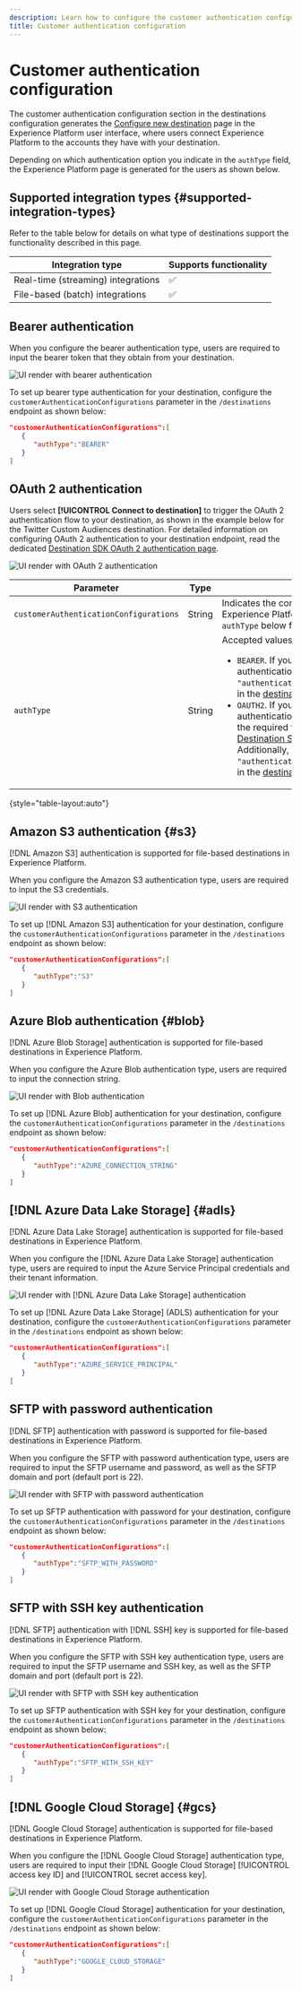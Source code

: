 ```yaml
---
description: Learn how to configure the customer authentication configuration for destinations built with Destination SDK.
title: Customer authentication configuration
---
```


# Customer authentication configuration

The customer authentication configuration section in the destinations configuration generates the [Configure new destination](../../../ui/connect-destination.md) page in the Experience Platform user interface, where users connect Experience Platform to the accounts they have with your destination.

Depending on which authentication option you indicate in the `authType` field, the Experience Platform page is generated for the users as shown below.

## Supported integration types {#supported-integration-types}

Refer to the table below for details on what type of destinations support the functionality described in this page.

|Integration type| Supports functionality |
|---|---|
| Real-time (streaming) integrations | :white_check_mark: |
| File-based (batch) integrations | :white_check_mark: |

## Bearer authentication

When you configure the bearer authentication type, users are required to input the bearer token that they obtain from your destination.

![UI render with bearer authentication](../../assets/functionality/destination-configuration/bearer-authentication-ui.png)

To set up bearer type authentication for your destination, configure the `customerAuthenticationConfigurations` parameter in the `/destinations` endpoint as shown below:

```json
"customerAuthenticationConfigurations":[
   {
      "authType":"BEARER"
   }
]
```

## OAuth 2 authentication

Users select **[!UICONTROL Connect to destination]** to trigger the OAuth 2 authentication flow to your destination, as shown in the example below for the Twitter Custom Audiences destination. For detailed information on configuring OAuth 2 authentication to your destination endpoint, read the dedicated [Destination SDK OAuth 2 authentication page](oauth2-authentication.md).

![UI render with OAuth 2 authentication](../../assets/functionality/destination-configuration/oauth2-authentication-ui.png)

|Parameter | Type | Description|
|---------|----------|------|
|`customerAuthenticationConfigurations` | String | Indicates the configuration used to authenticate Experience Platform customers to your server. See `authType` below for accepted values. |
|`authType` | String | Accepted values for streaming destinations are:<ul><li>`BEARER`. If your destination supports bearer authentication, set `"authType":"Bearer"` and  `"authenticationRule":"CUSTOMER_AUTHENTICATION"` in the [destination delivery section](destination-delivery.md).</li><li>`OAUTH2`. If your destination supports OAuth 2 authentication, set `"authType":"OAUTH2"` and add the required fields for OAuth 2, as shown in the [Destination SDK OAuth 2 authentication page](oauth2-authentication.md). Additionally, set `"authenticationRule":"CUSTOMER_AUTHENTICATION"` in the [destination delivery section](destination-delivery.md).</li>|

{style="table-layout:auto"}

## Amazon S3 authentication {#s3}

[!DNL Amazon S3] authentication is supported for file-based destinations in Experience Platform.

When you configure the Amazon S3 authentication type, users are required to input the S3 credentials.

![UI render with S3 authentication](../../assets/functionality/destination-configuration/s3-authentication-ui.png)

To set up [!DNL Amazon S3] authentication for your destination, configure the `customerAuthenticationConfigurations` parameter in the `/destinations` endpoint as shown below:

```json
"customerAuthenticationConfigurations":[
   {
      "authType":"S3"
   }
]
```

## Azure Blob authentication  {#blob}

[!DNL Azure Blob Storage] authentication is supported for file-based destinations in Experience Platform.

When you configure the Azure Blob authentication type, users are required to input the connection string.

![UI render with Blob authentication](../../assets/functionality/destination-configuration/blob-authentication-ui.png)

To set up [!DNL Azure Blob] authentication for your destination, configure the `customerAuthenticationConfigurations` parameter in the `/destinations` endpoint as shown below:

```json
"customerAuthenticationConfigurations":[
   {
      "authType":"AZURE_CONNECTION_STRING"
   }
]
```

## [!DNL Azure Data Lake Storage] {#adls}

[!DNL Azure Data Lake Storage] authentication is supported for file-based destinations in Experience Platform.

When you configure the [!DNL Azure Data Lake Storage] authentication type, users are required to input the Azure Service Principal credentials and their tenant information.

![UI render with [!DNL Azure Data Lake Storage] authentication](../../assets/functionality/destination-configuration/adls-authentication-ui.png)

To set up [!DNL Azure Data Lake Storage] (ADLS) authentication for your destination, configure the `customerAuthenticationConfigurations` parameter in the `/destinations` endpoint as shown below:

```json
"customerAuthenticationConfigurations":[
   {
      "authType":"AZURE_SERVICE_PRINCIPAL"
   }
]
```

## SFTP with password authentication

[!DNL SFTP] authentication with password is supported for file-based destinations in Experience Platform.

When you configure the SFTP with password authentication type, users are required to input the SFTP username and password, as well as the SFTP domain and port (default port is 22).

![UI render with SFTP with password authentication](../../assets/functionality/destination-configuration/sftp-password-authentication-ui.png)

To set up SFTP authentication with password for your destination, configure the `customerAuthenticationConfigurations` parameter in the `/destinations` endpoint as shown below:

```json
"customerAuthenticationConfigurations":[
   {
      "authType":"SFTP_WITH_PASSWORD"
   }
]
```

## SFTP with SSH key authentication

[!DNL SFTP] authentication with [!DNL SSH] key is supported for file-based destinations in Experience Platform.

When you configure the SFTP with SSH key authentication type, users are required to input the SFTP username and SSH key, as well as the SFTP domain and port (default port is 22).

![UI render with SFTP with SSH key authentication](../../assets/functionality/destination-configuration/sftp-key-authentication-ui.png)

To set up SFTP authentication with SSH key for your destination, configure the `customerAuthenticationConfigurations` parameter in the `/destinations` endpoint as shown below:

```json
"customerAuthenticationConfigurations":[
   {
      "authType":"SFTP_WITH_SSH_KEY"
   }
]
```

## [!DNL Google Cloud Storage] {#gcs}

[!DNL Google Cloud Storage] authentication is supported for file-based destinations in Experience Platform.

When you configure the [!DNL Google Cloud Storage] authentication type, users are required to input their [!DNL Google Cloud Storage] [!UICONTROL access key ID] and [!UICONTROL secret access key].

![UI render with Google Cloud Storage authentication](../../assets/functionality/destination-configuration/google-cloud-storage-ui.png)

To set up [!DNL Google Cloud Storage] authentication for your destination, configure the `customerAuthenticationConfigurations` parameter in the `/destinations` endpoint as shown below:

```json
"customerAuthenticationConfigurations":[
   {
      "authType":"GOOGLE_CLOUD_STORAGE"
   }
]
```

<!-- TBD if we keep this

## When to use the `/credentials` API endpoint {#when-to-use}

>[!IMPORTANT]
>
>In most cases, you *do not* need to use the `/credentials` API endpoint. Instead, you can configure the authentication information for your destination via the `customerAuthenticationConfigurations` parameters of the `/destinations` endpoint.

The `/credentials` API endpoint is provided to destination developers for the cases when there is a global authentication system between Adobe and your destination and [!DNL Platform] customers do not need to provide any authentication credentials to connect to your destination.

In this case, you must create a credentials object by using the `/credentials` API endpoint. You must also select `PLATFORM_AUTHENTICATION` in the [destination configuration](../../functionality/destination-configuration/destination-delivery.md). Read more on [creating a credential configuration](../../credentials-api/create-credential-configuration.md) for a complete list of operations that you can perform on the `/credentials` endpoint. -->